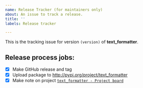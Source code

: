 ```yaml
---
name: Release Tracker (for maintainers only)
about: An issue to track a release.
title: ''
labels: Release tracker

---
```


This is the tracking issue for version `(version)` of **text\_formatter**.

## Release process jobs:

- [x] Make GitHub release and tag
- [x] Upload package to http://pypi.org/project/text_formatter
- [x] Make note on project [`text_formatter - Project board`](https://github.com/users/DiddiLeija/projects/4#column-14845989)
